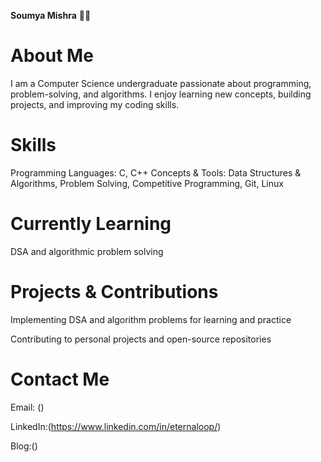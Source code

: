__Soumya Mishra__ 👨‍💻

# About Me
I am a Computer Science undergraduate passionate about programming, problem-solving, and algorithms. I enjoy learning new concepts, building projects, and improving my coding skills.

# Skills
Programming Languages: C, C++
Concepts & Tools: Data Structures & Algorithms, Problem Solving, Competitive Programming, Git, Linux

# Currently Learning
DSA and algorithmic problem solving

# Projects & Contributions
Implementing DSA and algorithm problems for learning and practice

Contributing to personal projects and open-source repositories

# Contact Me
Email: ()

LinkedIn:(https://www.linkedin.com/in/eternaloop/)

Blog:()


